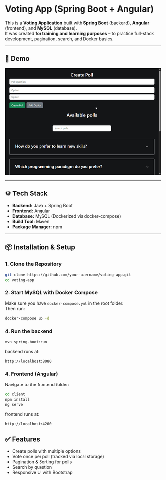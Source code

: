 # Voting App (Spring Boot + Angular)

This is a **Voting Application** built with **Spring Boot** (backend), **Angular** (frontend), and **MySQL** (database).  
It was created **for training and learning purposes** – to practice full-stack development, pagination, search, and Docker basics.  

---

## 🚀 Demo

![Demo GIF](screenshots/Demo.gif)  


---

## ⚙️ Tech Stack

- **Backend:** Java + Spring Boot  
- **Frontend:** Angular  
- **Database:** MySQL (Dockerized via docker-compose)  
- **Build Tool:** Maven  
- **Package Manager:** npm  

---

## 📦 Installation & Setup

### 1. Clone the Repository
```bash
git clone https://github.com/your-username/voting-app.git
cd voting-app
```

### 2. Start MySQL with Docker Compose
Make sure you have `docker-compose.yml` in the root folder.  
Then run:

```bash
docker-compose up -d
```

### 4. Run the backend
```bash
mvn spring-boot:run
```
backend runs at:
```bash
http://localhost:8080
```

### 4. Frontend (Angular)
Navigate to the frontend folder:
```bash
cd client
npm install
ng serve
```
frontend runs at:
```bash
http://localhost:4200
```
## ✅ Features

- Create polls with multiple options  
- Vote once per poll (tracked via local storage)  
- Pagination & Sorting for polls  
- Search by question  
- Responsive UI with Bootstrap